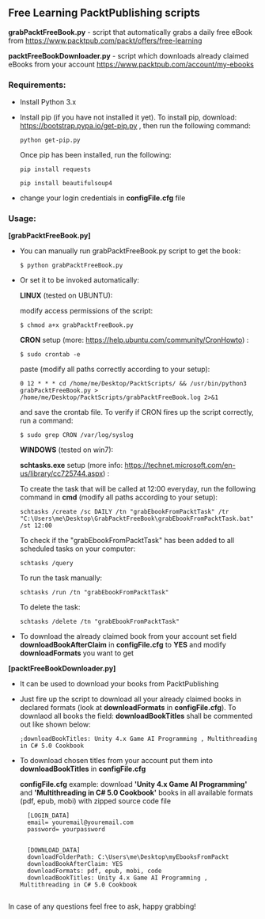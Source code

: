 ## Free Learning PacktPublishing scripts

**grabPacktFreeBook.py** - script that automatically grabs a daily free eBook from https://www.packtpub.com/packt/offers/free-learning

**packtFreeBookDownloader.py** - script which downloads already claimed eBooks from your account https://www.packtpub.com/account/my-ebooks


### Requirements:
* Install Python 3.x
* Install pip (if you have not installed it yet).
  To install pip, download:  https://bootstrap.pypa.io/get-pip.py ,
  then run the following command:

  ```  
  python get-pip.py
  ```
  
  Once pip has been installed, run the following:
  
  ```
  pip install requests
  
  pip install beautifulsoup4
  ```
* change your login credentials in **configFile.cfg** file
  


### Usage:
**[grabPacktFreeBook.py]**
* You can manually run grabPacktFreeBook.py script to get the book:

  ```
  $ python grabPacktFreeBook.py
  ```
* Or set it to be invoked automatically:
  
  **LINUX** (tested on UBUNTU):
  
  modify access permissions of the script:
  
  ```
  $ chmod a+x grabPacktFreeBook.py 
  ```
  
  **CRON** setup (more: https://help.ubuntu.com/community/CronHowto) :
  
  ```
  $ sudo crontab -e
  ```
  
  paste (modify all paths correctly according to your setup):
  
  ```
  0 12 * * * cd /home/me/Desktop/PacktScripts/ && /usr/bin/python3 grabPacktFreeBook.py > /home/me/Desktop/PacktScripts/grabPacktFreeBook.log 2>&1
  ```
  
  and save the crontab file. To verify if CRON fires up the script correctly, run a command:
  
  ```
  $ sudo grep CRON /var/log/syslog
  ```
  
  **WINDOWS** (tested on win7):
  
  **schtasks.exe** setup (more info: https://technet.microsoft.com/en-us/library/cc725744.aspx) :
  
  To create the task that will be called at 12:00 everyday, run the following command in **cmd** (modify all paths according to your setup):
  
  ```
  schtasks /create /sc DAILY /tn "grabEbookFromPacktTask" /tr "C:\Users\me\Desktop\GrabPacktFreeBook\grabEbookFromPacktTask.bat" /st 12:00
  ```
  
  To check if the "grabEbookFromPacktTask" has been added to all scheduled tasks on your computer:
  
  ```
  schtasks /query
  ```
  
  To run the task manually:
  
  ```
  schtasks /run /tn "grabEbookFromPacktTask"
  ```  
  
  To delete the task:
  
  ```
  schtasks /delete /tn "grabEbookFromPacktTask"
  ```  
  
* To download the already claimed book from your account set field **downloadBookAfterClaim** in **configFile.cfg** to **YES**  and modify **downloadFormats** you want to get


**[packtFreeBookDownloader.py]**
* It can be used to download your books from PacktPublishing

* Just fire up the script to download all your already claimed books in declared formats (look at **downloadFormats** in **configFile.cfg**). To downlaod all books the field: **downloadBookTitles** shall be commented out like shown below:

  ```
  ;downloadBookTitles: Unity 4.x Game AI Programming , Multithreading in C# 5.0 Cookbook
  ```

* To download chosen titles from your account put them into **downloadBookTitles** in **configFile.cfg**
  
  **configFile.cfg** example:
    download **'Unity 4.x Game AI Programming'** and  **'Multithreading in C# 5.0 Cookbook'** books in all available formats (pdf, epub, mobi) with zipped source code file

  ```
    [LOGIN_DATA]
    email= youremail@youremail.com
    password= yourpassword    

    
    [DOWNLOAD_DATA]
    downloadFolderPath: C:\Users\me\Desktop\myEbooksFromPackt
    downloadBookAfterClaim: YES
    downloadFormats: pdf, epub, mobi, code
    downloadBookTitles: Unity 4.x Game AI Programming , Multithreading in C# 5.0 Cookbook
    
  ```  

In case of any questions feel free to ask, happy grabbing!
